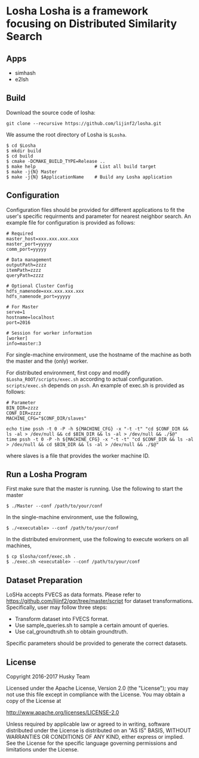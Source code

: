 # Losha Losha is a framework focusing on Distributed Similarity Search

## Apps
  - simhash
  - e2lsh

## Build
Download the source code of losha:

    git clone --recursive https://github.com/lijinf2/losha.git

We assume the root directory of Losha is `$Losha`.

    $ cd $Losha
    $ mkdir build
    $ cd build
    $ cmake -DCMAKE_BUILD_TYPE=Release ..  
    $ make help                      # List all build target
    $ make -j{N} Master
    $ make -j{N} $ApplicationName    # Build any Losha application

## Configuration
Configuration files should be provided for different applications to fit the user's specific requirments and parameter for nearest neighbor search. An example file for configuration is provided as follows:

    # Required
    master_host=xxx.xxx.xxx.xxx
    master_port=yyyyy
    comm_port=yyyyy

    # Data management
    outputPath=zzzz
    itemPath=zzzz
    queryPath=zzzz

    # Optional Cluster Config
    hdfs_namenode=xxx.xxx.xxx.xxx
    hdfs_namenode_port=yyyyy

    # For Master
    serve=1
    hostname=localhost
    port=2016

    # Session for worker information
    [worker]
    info=master:3


For single-machine environment, use the hostname of the machine as both the master and the (only) worker.

For distributed environment, first copy and modify `$Losha_ROOT/scripts/exec.sh` according to actual configuration. `scripts/exec.sh` depends on `pssh`. An example of exec.sh is provided as follows:

    # Parameter
    BIN_DIR=zzzz
    CONF_DIR=zzzz
    MACHINE_CFG="$CONF_DIR/slaves"
    
    echo time pssh -t 0 -P -h ${MACHINE_CFG} -x "-t -t" "cd $CONF_DIR && ls -al > /dev/null && cd $BIN_DIR && ls -al > /dev/null && ./$@"
    time pssh -t 0 -P -h ${MACHINE_CFG} -x "-t -t" "cd $CONF_DIR && ls -al > /dev/null && cd $BIN_DIR && ls -al > /dev/null && ./$@"

where slaves is a file that provides the worker machine ID.


## Run a Losha Program

First make sure that the master is running. Use the following to start the master

    $ ./Master --conf /path/to/your/conf

In the single-machine environment, use the following,

    $ ./<executable> --conf /path/to/your/conf

In the distributed environment, use the following to execute workers on all machines,

    $ cp $losha/conf/exec.sh .
    $ ./exec.sh <executable> --conf /path/to/your/conf

## Dataset Preparation
LoSHa accepts FVECS as data formats. Please refer to https://github.com/lijinf2/gqr/tree/master/script for dataset transformations. Specifically, user may follow three steps:

- Transform dataset into FVECS format.
- Use sample_queries.sh to sample a certain amount of queries.
- Use cal_groundtruth.sh to obtain groundtruth.

Specific parameters should be provided to generate the correct datasets.

License
---------------

Copyright 2016-2017 Husky Team

Licensed under the Apache License, Version 2.0 (the "License");
you may not use this file except in compliance with the License.
You may obtain a copy of the License at

http://www.apache.org/licenses/LICENSE-2.0

Unless required by applicable law or agreed to in writing, software
distributed under the License is distributed on an "AS IS" BASIS,
WITHOUT WARRANTIES OR CONDITIONS OF ANY KIND, either express or implied.
See the License for the specific language governing permissions and
limitations under the License.

